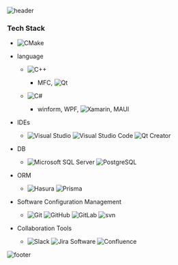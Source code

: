 ![header](https://capsule-render.vercel.app/api?type=waving&&color=gradient&height=80&section=header&fontSize=90)
### Tech Stack  
- ![CMake](https://img.shields.io/badge/CMake-444444?style=for-the-badge&logo=CMake)

- language  
  - ![C++](https://img.shields.io/badge/C++-444444?style=for-the-badge&logo=C%2B%2B)
    - MFC, ![Qt](https://img.shields.io/badge/Qt_Quick-444444?style=for-the-badge&logo=Qt)  

  - ![C#](https://img.shields.io/badge/C%23-444444?style=for-the-badge&logo=.NET)
    - winform, WPF, ![Xamarin](https://img.shields.io/badge/Xamarin-444444?style=for-the-badge&logo=Xamarin), MAUI

- IDEs
  - ![Visual Studio](https://img.shields.io/badge/Visual_Studio-444444?style=for-the-badge&logo=VisualStudio)
  ![Visual Studio Code](https://img.shields.io/badge/VSCode-444444?style=for-the-badge&logo=VisualStudioCode)
  ![Qt Creator](https://img.shields.io/badge/Qt_Creator-444444?style=for-the-badge&logo=Qt)

- DB  
  - ![Microsoft SQL Server](https://img.shields.io/badge/MSSQL-444444?style=for-the-badge&logo=MicrosoftSQLServer)
![PostgreSQL](https://img.shields.io/badge/PostgreSQL-444444?style=for-the-badge&logo=PostgreSQL)

- ORM  
  - ![Hasura](https://img.shields.io/badge/Hasura-444444?style=for-the-badge&logo=Hasura)
![Prisma](https://img.shields.io/badge/Prisma-444444?style=for-the-badge&logo=Prisma)

- Software Configuration Management  
  - ![Git](https://img.shields.io/badge/Git-444444?style=for-the-badge&logo=Git)
![GitHub](https://img.shields.io/badge/GitHub-444444?style=for-the-badge&logo=GitHub)
![GitLab](https://img.shields.io/badge/GitLab-444444?style=for-the-badge&logo=GitLab)
![svn](https://img.shields.io/badge/svn-444444?style=for-the-badge&logo=svn)

- Collaboration Tools  
  - ![Slack](https://img.shields.io/badge/Slack-444444?style=for-the-badge&logo=Slack)
![Jira Software](https://img.shields.io/badge/JiraSoftware-444444?style=for-the-badge&logo=JiraSoftware)
![Confluence](https://img.shields.io/badge/Confluence-444444?style=for-the-badge&logo=Confluence)



![footer](https://capsule-render.vercel.app/api?type=waving&&color=gradient&height=80&section=footer&fontSize=90)
